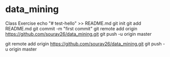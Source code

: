 # data_mining
Class Exercise
echo "# test-hello" >> README.md
git init
git add README.md
git commit -m "first commit"
git remote add origin https://github.com/sourav26/data_mining.git
git push -u origin master


git remote add origin https://github.com/sourav26/data_mining.git
git push -u origin master
